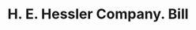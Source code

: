 ---
doi: 10.7916/D88G9XTP
date_other: '1900'
date_other_textual: 1900-1909
form: printed ephemera
genre:
- Invoices
name:
- H. E. Hessler Company
object_in_context_url: https://biggert.cul.columbia.edu/items/view/ave_biggert_01206
subject_hierarchical_geographic:
- Syracuse, New York, United States
subject_name:
- H. E. Hessler Company
title: H. E. Hessler Company. Bill
sort_title: H. E. Hessler Company. Bill
call_number: ave_biggert_01206
coordinates:
- 43.04694444444444,-76.14444444444445
pid: ave_biggert_01206
identifiers: ave_biggert_01206
canvas_id: ldpd:396469
permalink: "/items/ave_biggert_01206/"
layout: iiif-image-page
---